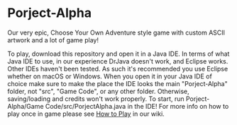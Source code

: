 # Porject-Alpha
Our very epic, Choose Your Own Adventure style game with custom ASCII artwork and a lot of game play!

To play, download this repository and open it in a Java IDE. In terms of what Java IDE to use, in our experience DrJava doesn't work, and Eclipse works. Other IDEs haven't been tested. As such it's recommended you use Eclipse whether on macOS or Windows. When you open it in your Java IDE of choice make sure to make the place the IDE looks the main "Porject-Alpha" folder, not "src", "Game Code", or any other folder. Otherwise, saving/loading and credits won't work properly. To start, run Porject-Alpha/Game Code/src/PorjectAlpha.java in the IDE! For more info on how to play once in game please see [How to Play](https://github.com/MrBlockCat/Porject-Alpha/wiki/How-To-Play) in our wiki.
